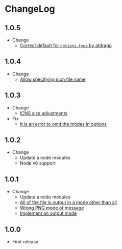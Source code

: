 # ChangeLog

## 1.0.5

* Change
  * [Correct default for `options.type` by atdrago](https://github.com/akabekobeko/npm-icon-gen/pull/39)

## 1.0.4

* Change
  * [Allow specifying icon file name](https://github.com/akabekobeko/npm-icon-gen/issues/38)

## 1.0.3

* Change
  * [ICNS size adjustments](https://github.com/akabekobeko/npm-icon-gen/issues/32)
* Fix
  * [It is an error to omit the modes in options](https://github.com/akabekobeko/npm-icon-gen/issues/33)

## 1.0.2

* Change
  * Update a node modules
  * Node v6 support

## 1.0.1

* Change
  * Update a node modules
  * [All of the file is output in a mode other than all](https://github.com/akabekobeko/npm-icon-gen/issues/25)
  * [Wrong PNG mode of message](https://github.com/akabekobeko/npm-icon-gen/issues/24)
  * [Implement an output mode](https://github.com/akabekobeko/npm-icon-gen/issues/22)

## 1.0.0

* First release
